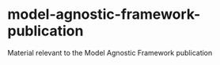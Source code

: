 # model-agnostic-framework-publication
Material relevant to the Model Agnostic Framework publication
